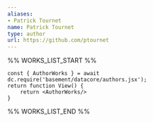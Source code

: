```yaml
---
aliases:
- Patrick Tournet
name: Patrick Tournet
type: author
url: https://github.com/ptournet
---
```



%% WORKS_LIST_START %%

```datacorejsx
const { AuthorWorks } = await dc.require('basement/datacore/authors.jsx');
return function View() {
    return <AuthorWorks/>
}
```
%% WORKS_LIST_END %%